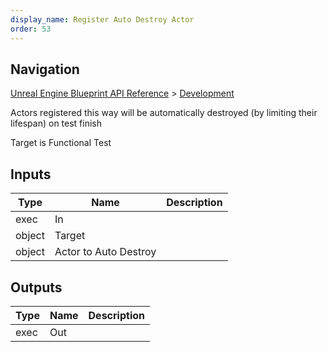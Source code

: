 ```yaml
---
display_name: Register Auto Destroy Actor
order: 53
---
```

## Navigation

[Unreal Engine Blueprint API Reference](https://dev.epicgames.com/documentation/en-us/unreal-engine/BlueprintAPI) > [Development](https://dev.epicgames.com/documentation/en-us/unreal-engine/BlueprintAPI/Development)

Actors registered this way will be automatically destroyed (by limiting their lifespan)
on test finish

Target is Functional Test

## Inputs

| Type | Name | Description |
| --- | --- | --- |
| exec | In |  |
| object | Target |  |
| object | Actor to Auto Destroy |  |

## Outputs

| Type | Name | Description |
| --- | --- | --- |
| exec | Out |  |
